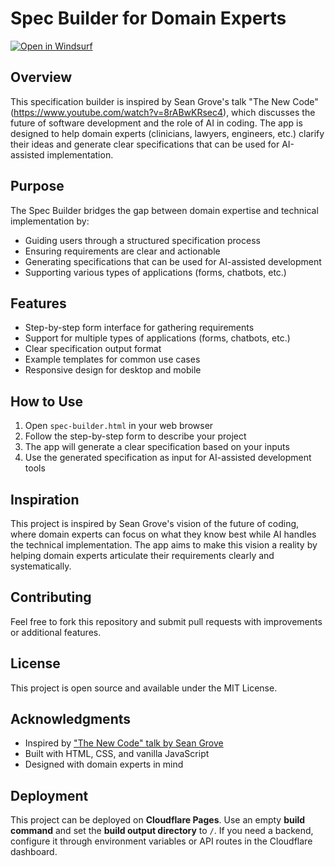 # Spec Builder for Domain Experts

[![Open in Windsurf](https://img.shields.io/badge/Open%20in-Windsurf-blue.svg)](https://wind.surf)

## Overview

This specification builder is inspired by Sean Grove's talk "The New Code" (https://www.youtube.com/watch?v=8rABwKRsec4), which discusses the future of software development and the role of AI in coding. The app is designed to help domain experts (clinicians, lawyers, engineers, etc.) clarify their ideas and generate clear specifications that can be used for AI-assisted implementation.

## Purpose

The Spec Builder bridges the gap between domain expertise and technical implementation by:
- Guiding users through a structured specification process
- Ensuring requirements are clear and actionable
- Generating specifications that can be used for AI-assisted development
- Supporting various types of applications (forms, chatbots, etc.)

## Features

- Step-by-step form interface for gathering requirements
- Support for multiple types of applications (forms, chatbots, etc.)
- Clear specification output format
- Example templates for common use cases
- Responsive design for desktop and mobile

## How to Use

1. Open `spec-builder.html` in your web browser
2. Follow the step-by-step form to describe your project
3. The app will generate a clear specification based on your inputs
4. Use the generated specification as input for AI-assisted development tools

## Inspiration

This project is inspired by Sean Grove's vision of the future of coding, where domain experts can focus on what they know best while AI handles the technical implementation. The app aims to make this vision a reality by helping domain experts articulate their requirements clearly and systematically.

## Contributing

Feel free to fork this repository and submit pull requests with improvements or additional features.

## License

This project is open source and available under the MIT License.

## Acknowledgments

- Inspired by ["The New Code" talk by Sean Grove](https://www.youtube.com/watch?v=8rABwKRsec4)
- Built with HTML, CSS, and vanilla JavaScript
- Designed with domain experts in mind

## Deployment

This project can be deployed on **Cloudflare Pages**. Use an empty **build command** and set the **build output directory** to `/`. If you need a backend, configure it through environment variables or API routes in the Cloudflare dashboard.
